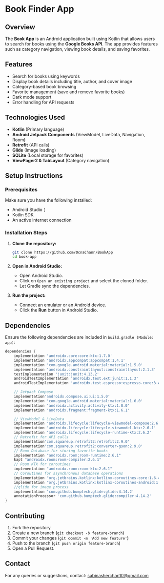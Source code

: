 # Book Finder App

## Overview

The **Book App** is an Android application built using Kotlin that allows users to search for books using the **Google Books API**. The app provides features such as category navigation, viewing book details, and saving favorites.

## Features

- Search for books using keywords
- Display book details including title, author, and cover image
- Category-based book browsing
- Favorite management (save and remove favorite books)
- Dark mode support
- Error handling for API requests

## Technologies Used

- **Kotlin** (Primary language)
- **Android Jetpack Components** (ViewModel, LiveData, Navigation, Room)
- **Retrofit** (API calls)
- **Glide** (Image loading)
- **SQLite** (Local storage for favorites)
- **ViewPager2 & TabLayout** (Category navigation)

## Setup Instructions

### Prerequisites

Make sure you have the following installed:

- Android Studio (
- Kotlin SDK
- An active internet connection

### Installation Steps

1. **Clone the repository:**

   ```sh
   git clone https://github.com/OcnaChann/BookApp
   cd book-app
   ```

2. **Open in Android Studio:**

   - Open Android Studio.
   - Click on `Open an existing project` and select the cloned folder.
   - Let Gradle sync the dependencies.

3. **Run the project:**

   - Connect an emulator or an Android device.
   - Click the **Run** button in Android Studio.

## Dependencies

Ensure the following dependencies are included in `build.gradle (Module: app)`:

```gradle
dependencies {
    implementation 'androidx.core:core-ktx:1.7.0'
    implementation 'androidx.appcompat:appcompat:1.4.1'
    implementation 'com.google.android.material:material:1.5.0'
    implementation 'androidx.constraintlayout:constraintlayout:2.1.3'
    testImplementation 'junit:junit:4.13.2'
    androidTestImplementation 'androidx.test.ext:junit:1.1.3'
    androidTestImplementation 'androidx.test.espresso:espresso-core:3.4.0'

    // Jetpack Compose
    implementation'androidx.compose.ui:ui:1.5.0'
    implementation 'com.google.android.material:material:1.6.0'
    implementation 'androidx.activity:activity-ktx:1.8.0'
    implementation 'androidx.fragment:fragment-ktx:1.6.1'

    // ViewModel & LiveData
    implementation 'androidx.lifecycle:lifecycle-viewmodel-compose:2.6.2'
    implementation 'androidx.lifecycle:lifecycle-viewmodel-ktx:2.6.1'
    implementation 'androidx.lifecycle:lifecycle-runtime-ktx:2.6.2'
    // Retrofit for API calls
    implementation'com.squareup.retrofit2:retrofit:2.9.0'
    implementation'com.squareup.retrofit2:converter-gson:2.9.0'
    // Room Database for storing favorite books
    implementation "androidx.room:room-runtime:2.6.1"
    kapt "androidx.room:room-compiler:2.6.1"
    // Room KTX for coroutines
    implementation "androidx.room:room-ktx:2.6.1"
    // Coroutines for asynchronous database operations
    implementation "org.jetbrains.kotlinx:kotlinx-coroutines-core:1.6.4"
    implementation "org.jetbrains.kotlinx:kotlinx-coroutines-android:1.6.4"
    //glide for image process
    implementation 'com.github.bumptech.glide:glide:4.14.2'
    annotationProcessor 'com.github.bumptech.glide:compiler:4.14.2'
}
```

## Contributing

1. Fork the repository
2. Create a new branch (`git checkout -b feature-branch`)
3. Commit your changes (`git commit -m 'Add new feature'`)
4. Push to the branch (`git push origin feature-branch`)
5. Open a Pull Request.

## Contact

For any queries or suggestions, contact: sabinasherchan10@gmail.com

